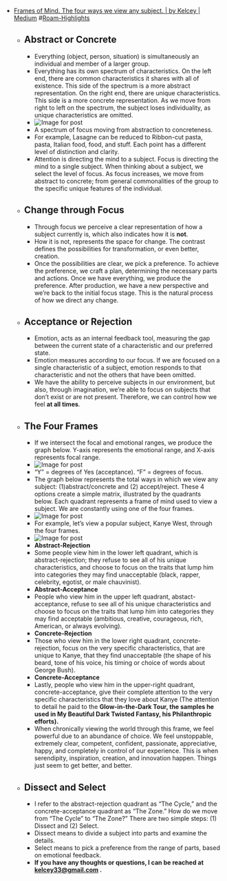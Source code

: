 - [Frames of Mind. The four ways we view any subject. | by Kelcey | Medium](https://medium.com/@karpetheday/frames-of-mind-468fd20e5435) #[Roam-Highlights](<Roam-Highlights.md>)
    - ## Abstract or Concrete
        - Everything (object, person, situation) is simultaneously an individual and member of a larger group.
        - Everything has its own spectrum of characteristics. On the left end, there are common characteristics it shares with all of existence. This side of the spectrum is a more abstract representation. On the right end, there are unique characteristics. This side is a more concrete representation. As we move from right to left on the spectrum, the subject loses individuality, as unique characteristics are omitted.
        - ![Image for post](https://miro.medium.com/max/1600/1*rjsSzqwy1DL4qclGeGlQkQ.jpeg)
        - A spectrum of focus moving from abstraction to concreteness.
        - For example, Lasagne can be reduced to Ribbon-cut pasta, pasta, Italian food, food, and stuff. Each point has a different level of distinction and clarity.
        - Attention is directing the mind to a subject. Focus is directing the mind to a single subject. When thinking about a subject, we select the level of focus. As focus increases, we move from abstract to concrete; from general commonalities of the group to the specific unique features of the individual.
    - ## Change through Focus
        - Through focus we perceive a clear representation of how a subject currently is, which also indicates how it is __not__.
        - How it is not, represents the space for change. The contrast defines the possibilities for transformation, or even better, creation.
        - Once the possibilities are clear, we pick a preference. To achieve the preference, we craft a plan, determining the necessary parts and actions. Once we have everything, we produce the preference. After production, we have a new perspective and we’re back to the initial focus stage. This is the natural process of how we direct any change.
    - ## Acceptance or Rejection
        - Emotion, acts as an internal feedback tool, measuring the gap between the current state of a characteristic and our preferred state.
        - Emotion measures according to our focus. If we are focused on a single characteristic of a subject, emotion responds to that characteristic and not the others that have been omitted.
        - We have the ability to perceive subjects in our environment, but also, through imagination, we’re able to focus on subjects that don’t exist or are not present. Therefore, we can control how we feel __at all times__.
    - ## The Four Frames
        - If we intersect the focal and emotional ranges, we produce the graph below. Y-axis represents the emotional range, and X-axis represents focal range.
        - ![Image for post](https://miro.medium.com/max/1600/1*EBW3DdnRdg70c4EC6viPAw.jpeg)
        - “Y” = degrees of Yes (acceptance). “F” = degrees of focus.
        - The graph below represents the total ways in which we view any subject: (1)abstract/concrete and (2) accept/reject. These 4 options create a simple matrix, illustrated by the quadrants below. Each quadrant represents a frame of mind used to view a subject. We are constantly using one of the four frames.
        - ![Image for post](https://miro.medium.com/max/1600/1*iwDqE9LHec8mFfiPCv4baQ.jpeg)
        - For example, let’s view a popular subject, Kanye West, through the four frames.
        - ![Image for post](https://miro.medium.com/max/1600/1*5lccbVlPnurPkPidPbomtA.jpeg)
        - __Abstract-Rejection__
        - Some people view him in the lower left quadrant, which is abstract-rejection; they refuse to see all of his unique characteristics, and choose to focus on the traits that lump him into categories they may find unacceptable (black, rapper, celebrity, egotist, or male chauvinist).
        - __Abstract-Acceptance__
        - People who view him in the upper left quadrant, abstact-acceptance, refuse to see all of his unique characteristics and choose to focus on the traits that lump him into categories they may find acceptable (ambitious, creative, courageous, rich, American, or always evolving).
        - __Concrete-Rejection__
        - Those who view him in the lower right quadrant, concrete-rejection, focus on the very specific characteristics, that are unique to Kanye, that they find unacceptable (the shape of his beard, tone of his voice, his timing or choice of words about George Bush).
        - __Concrete-Acceptance__
        - Lastly, people who view him in the upper-right quadrant, concrete-acceptance, give their complete attention to the very specific characteristics that they love about Kanye (The attention to detail he paid to the __Glow-in-the-Dark __Tour, the samples he used in __My Beautiful Dark Twisted Fantasy,__ his Philanthropic efforts__).__
        - When chronically viewing the world through this frame, we feel powerful due to an abundance of choice. We feel unstoppable, extremely clear, competent, confident, passionate, appreciative, happy, and completely in control of our experience. This is when serendipity, inspiration, creation, and innovation happen. Things just seem to get better, and better.
    - ## Dissect and Select
        - I refer to the abstract-rejection quadrant as “The Cycle,” and the concrete-acceptance quadrant as “The Zone.” How do we move from “The Cycle” to “The Zone?” There are two simple steps: (1) Dissect and (2) Select.
        - Dissect means to divide a subject into parts and examine the details.
        - Select means to pick a preference from the range of parts, based on emotional feedback.
        - __If you have any thoughts or questions, I can be reached at kelcey33@gmail.com .__
